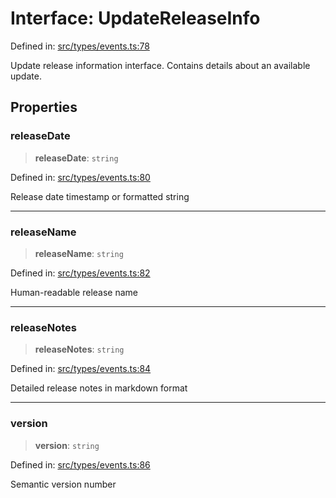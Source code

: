 # Interface: UpdateReleaseInfo

Defined in: [src/types/events.ts:78](https://github.com/Nick2bad4u/Uptime-Watcher/blob/8a1973382d5fe14c52996ecda381894eb7ecd4a6/src/types/events.ts#L78)

Update release information interface.
Contains details about an available update.

## Properties

### releaseDate

> **releaseDate**: `string`

Defined in: [src/types/events.ts:80](https://github.com/Nick2bad4u/Uptime-Watcher/blob/8a1973382d5fe14c52996ecda381894eb7ecd4a6/src/types/events.ts#L80)

Release date timestamp or formatted string

***

### releaseName

> **releaseName**: `string`

Defined in: [src/types/events.ts:82](https://github.com/Nick2bad4u/Uptime-Watcher/blob/8a1973382d5fe14c52996ecda381894eb7ecd4a6/src/types/events.ts#L82)

Human-readable release name

***

### releaseNotes

> **releaseNotes**: `string`

Defined in: [src/types/events.ts:84](https://github.com/Nick2bad4u/Uptime-Watcher/blob/8a1973382d5fe14c52996ecda381894eb7ecd4a6/src/types/events.ts#L84)

Detailed release notes in markdown format

***

### version

> **version**: `string`

Defined in: [src/types/events.ts:86](https://github.com/Nick2bad4u/Uptime-Watcher/blob/8a1973382d5fe14c52996ecda381894eb7ecd4a6/src/types/events.ts#L86)

Semantic version number

